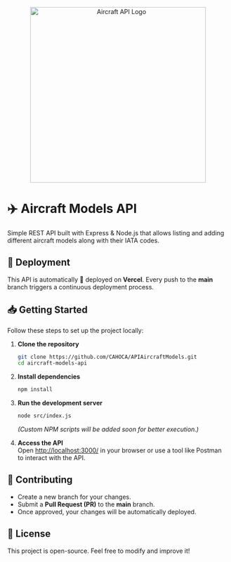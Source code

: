 <p align="center">
  <img src="https://cahoca.github.io/assets/img/projects/pers/proj_2.webp" width="400" alt="Aircraft API Logo">
</p>

# ✈️ Aircraft Models API  

Simple REST API built with Express & Node.js that allows listing and adding different aircraft models along with their IATA codes.  

## 🚀 Deployment  

This API is automatically 🚀 deployed on **Vercel**. Every push to the **main** branch triggers a continuous deployment process.  

## 📥 Getting Started  

Follow these steps to set up the project locally:  

1. **Clone the repository**  
   ```sh
   git clone https://github.com/CAHOCA/APIAircraftModels.git
   cd aircraft-models-api
   ```  

2. **Install dependencies**  
   ```sh
   npm install
   ```  

3. **Run the development server**  
   ```sh
   node src/index.js
   ```  
   *(Custom NPM scripts will be added soon for better execution.)*  

4. **Access the API**  
   Open [http://localhost:3000/](http://localhost:3000/) in your browser or use a tool like Postman to interact with the API.  

## 🤝 Contributing  

- Create a new branch for your changes.  
- Submit a **Pull Request (PR)** to the **main** branch.  
- Once approved, your changes will be automatically deployed.  

## 📜 License  

This project is open-source. Feel free to modify and improve it!  
